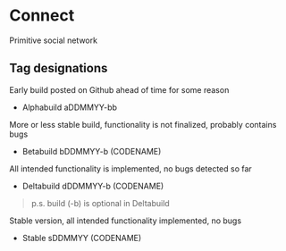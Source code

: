 # Connect

Primitive social network

## Tag designations

Early build posted on Github ahead of time for some reason

- Alphabuild aDDMMYY-bb


More or less stable build, functionality is not finalized, probably contains bugs

- Betabuild bDDMMYY-b (CODENAME)


All intended functionality is implemented, no bugs detected so far

- Deltabuild dDDMMYY-b (CODENAME)
> p.s. build (-b) is optional in Deltabuild


Stable version, all intended functionality implemented, no bugs

- Stable sDDMMYY (CODENAME)
